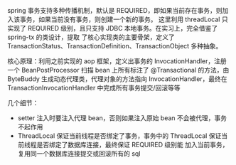 spring 事务支持多种传播机制，默认是 REQUIRED，即如果当前存在事务，则加入该事务，如果当前没有事务，则创建一个新的事务。
这里利用 threadLocal 只实现了 REQUIRED 级别，且只支持 JDBC 本地事务。在实习上，完全借鉴了 spring-tx 的类设计，提取
了核心实现类的主要骨架，定义了 TransactionStatus、TransactionDefinition、TransactionObject 多种抽象。

核心原理：利用之前实现的 aop 框架，定义出事务的 InvocationHandler，注册一个 BeanPostProcessor 扫描 bean 上所有标注了
 @Transactional 的方法，由 ByteBuddy 生成动态代理类，代理对象的方法指向 InvocationHandler，最终在 TransactionInvocationHandler
 中完成所有事务提交/回滚等等

几个细节：
- setter 注入时要注入代理 bean，否则如果注入原始 bean 不会被代理，事务不起作用
- ThreadLocal 保证当前线程是否绑定了事务，事务中的 ThreadLocal 保证当前线程是否绑定了数据库连接，最终保证 REQUIRED 级别能
加入当前事务，复用同一个数据库连接提交或回滚所有的 sql